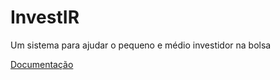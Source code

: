 # InvestIR
Um sistema para ajudar o pequeno e médio investidor na bolsa

[Documentação](https://github.com/JamesTremea/InvestIR/wiki)
